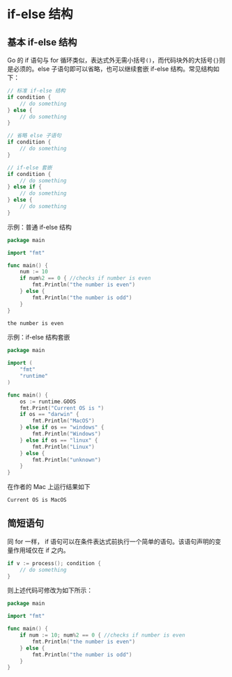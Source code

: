 # if-else 结构

## 基本 if-else 结构

Go 的 if 语句与 for 循环类似，表达式外无需小括号`()`，而代码块外的大括号`{}`则是必须的。else 子语句即可以省略，也可以继续套嵌 if-else 结构。常见结构如下：

```go
// 标准 if-else 结构
if condition {
    // do something
} else {
    // do something
}
```

```go
// 省略 else 子语句
if condition {
    // do something
}
```

```go
// if-else 套嵌
if condition {
    // do something
} else if {
    // do something
} else {
    // do something
}
```

示例：普通 if-else 结构

```go
package main

import "fmt"

func main() {
    num := 10
    if num%2 == 0 { //checks if number is even
        fmt.Println("the number is even")
    } else {
        fmt.Println("the number is odd")
    }
}
```

```bash
the number is even
```

示例：if-else 结构套嵌

```go
package main

import (
    "fmt"
    "runtime"
)

func main() {
    os := runtime.GOOS
    fmt.Print("Current OS is ")
    if os == "darwin" {
        fmt.Println("MacOS")
    } else if os == "windows" {
        fmt.Println("Windows")
    } else if os == "linux" {
        fmt.Println("Linux")
    } else {
        fmt.Println("unknown")
    }
}
```

在作者的 Mac 上运行结果如下

```bash
Current OS is MacOS
```

## 简短语句

同 for 一样， if 语句可以在条件表达式前执行一个简单的语句。该语句声明的变量作用域仅在 if 之内。

```go
if v := process(); condition {
    // do something
}
```

则上述代码可修改为如下所示：

```go
package main

import "fmt"

func main() {
    if num := 10; num%2 == 0 { //checks if number is even
        fmt.Println("the number is even")
    } else {
        fmt.Println("the number is odd")
    }
}
```
